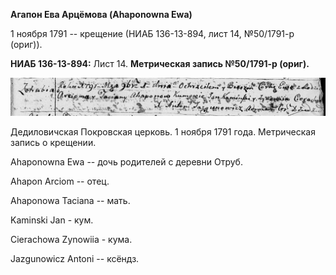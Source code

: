 **Агапон Ева Арцёмова (Ahaponowna Ewa)**

1 ноября 1791 -- крещение (НИАБ 136-13-894, лист 14, №50/1791-р (ориг)).

**НИАБ 136-13-894:** Лист 14. **Метрическая запись №50/1791-р (ориг).**

![](./media/ffa55e49bd353c2a082c8c32dc85741a920a29b8.png)

Дедиловичская Покровская церковь. 1 ноября 1791 года. Метрическая запись
о крещении.

Ahaponowna Ewa -- дочь родителей с деревни Отруб.

Ahapon Arciom -- отец.

Ahaponowa Taciana -- мать.

Kaminski Jan - кум.

Cierachowa Zynowiia - кума.

Jazgunowicz Antoni -- ксёндз.
